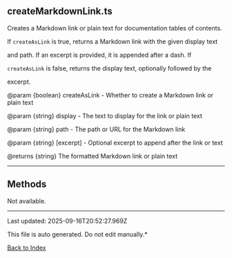 ## createMarkdownLink.ts





 Creates a Markdown link or plain text for documentation tables of contents.



 If `createAsLink` is true, returns a Markdown link with the given display text

 and path. If an excerpt is provided, it is appended after a dash. If

 `createAsLink` is false, returns the display text, optionally followed by the

 excerpt.



 @param {boolean} createAsLink - Whether to create a Markdown link or plain text

 @param {string} display - The text to display for the link or plain text

 @param {string} path - The path or URL for the Markdown link

 @param {string} [excerpt] - Optional excerpt to append after the link or text

 @returns {string} The formatted Markdown link or plain text

 



---



## Methods



Not available.



---



Last updated: 2025-09-16T20:52:27.969Z



This file is auto generated. Do not edit manually.*



[Back to Index](./index.md)
